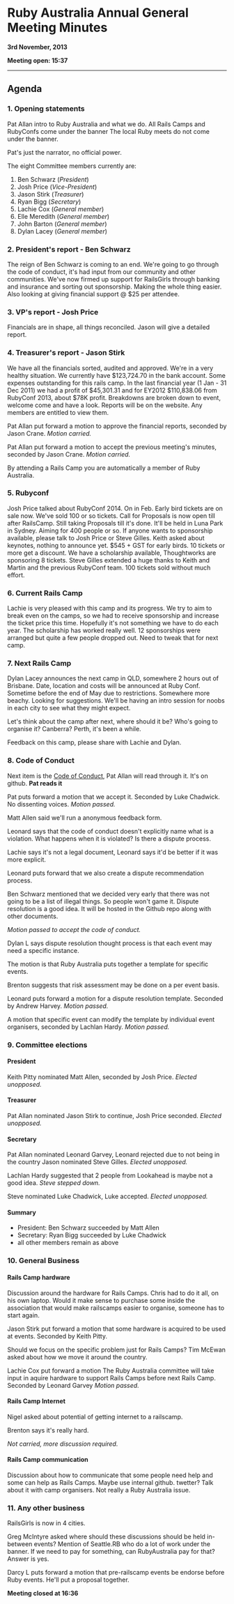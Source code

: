 # Ruby Australia Annual General Meeting Minutes
**3rd November, 2013**

**Meeting open: 15:37**

---

## Agenda

### 1. Opening statements

Pat Allan intro to Ruby Australia and what we do.
All Rails Camps and RubyConfs come under the banner
The local Ruby meets do not come under the banner.

Pat's just the narrator, no official power.

The eight Committee members currently are:

1. Ben Schwarz (*President*)
1. Josh Price (*Vice-President*)
1. Jason Stirk (*Treasurer*)
1. Ryan Bigg (*Secretary*)
1. Lachie Cox (*General member*)
1. Elle Meredith (*General member*)
1. John Barton (*General member*)
1. Dylan Lacey (*General member*)

### 2. President's report - Ben Schwarz

The reign of Ben Schwarz is coming to an end. We're going to go through the code of conduct, it's had input from our community and other communities.
We've now firmed up support for RailsGirls through banking and insurance and sorting out sponsorship. Making the whole thing easier. Also looking at giving financial support @ $25 per attendee.

### 3. VP's report - Josh Price

Financials are in shape, all things reconciled. Jason will give a detailed report.

### 4. Treasurer's report - Jason Stirk

We have all the financials sorted, audited and approved. We're in a very healthy situation. We currently have $123,724.70 in the bank account. Some expenses outstanding for this rails camp. In the last financial year (1 Jan - 31 Dec 2011) we had a profit of $45,301.31 and for EY2012 $110,838.06 from RubyConf 2013, about $78K profit. Breakdowns are broken down to event, welcome come and have a look. Reports will be on the website. Any members are entitled to view them.

Pat Allan put forward a motion to approve the financial reports, seconded by Jason Crane. _Motion carried._

Pat Allan put forward a motion to accept the previous meeting's minutes, seconded by Jason Crane. _Motion carried._

By attending a Rails Camp you are automatically a member of Ruby Australia.

### 5. Rubyconf

Josh Price talked about RubyConf 2014. On in Feb. Early bird tickets are on sale now. We've sold 100 or so tickets. Call for Proposals is now open till after RailsCamp. Still taking Proposals till it's done. It'll be held in Luna Park in Sydney. Aiming for 400 people or so. If anyone wants to sponsorship available, please talk to Josh Price or Steve Gilles. Keith asked about keynotes, nothing to announce yet. $545 + GST for early birds. 10 tickets or more get a discount. We have a scholarship available, Thoughtworks are sponsoring 8 tickets. Steve Gilles extended a huge thanks to Keith and Martin and the previous RubyConf team. 100 tickets sold without much effort.

### 6. Current Rails Camp

Lachie is very pleased with this camp and its progress. We try to aim to break even on the camps, so we had to receive sponsorship and increase the ticket price this time. Hopefully it's not something we have to do each year. The scholarship has worked really well. 12 sponsorships were arranged but quite a few people dropped out. Need to tweak that for next camp.

### 7. Next Rails Camp

Dylan Lacey announces the next camp in QLD, somewhere 2 hours out of Brisbane. Date, location and costs will be announced at Ruby Conf. Sometime before the end of May due to restrictions. Somewhere more beachy. Looking for suggestions. We'll be having an intro session for noobs in each city to see what they might expect.

Let's think about the camp after next, where should it be? Who's going to organise it? Canberra? Perth, it's been a while.

Feedback on this camp, please share with Lachie and Dylan.

### 8. Code of Conduct

Next item is the [Code of Conduct](/code-of-conduct.html), Pat Allan will read through it. It's on github. **Pat reads it**

Pat puts forward a motion that we accept it. Seconded by Luke Chadwick. No dissenting voices. _Motion passed._

Matt Allen said we'll run a anonymous feedback form.

Leonard says that the code of conduct doesn't explicitly name what is a violation. What happens when it is violated? Is there a dispute process.

Lachie says it's not a legal document, Leonard says it'd be better if it was more explicit.

Leonard puts forward that we also create a dispute recommendation process.

Ben Schwarz mentioned that we decided very early that there was not going to be a list of illegal things. So people won't game it. Dispute resolution is a good idea. It will be hosted in the Github repo along with other documents.

_Motion passed to accept the code of conduct._

Dylan L says dispute resolution thought process is that each event may need a specific instance.

The motion is that Ruby Australia puts together a template for specific events.

Brenton suggests that risk assessment may be done on a per event basis.

Leonard puts forward a motion for a dispute resolution template. Seconded by Andrew Harvey. _Motion passed._

A motion that specific event can modify the template by individual event organisers, seconded by Lachlan Hardy. _Motion passed._

### 9. Committee elections

#### President
Keith Pitty nominated Matt Allen, seconded by Josh Price.
_Elected unopposed._

#### Treasurer
Pat Allan nominated Jason Stirk to continue, Josh Price seconded.
_Elected unopposed._

#### Secretary
Pat Allan nominated Leonard Garvey, Leonard rejected due to not being in the country
Jason nominated Steve Gilles.
_Elected unopposed._

Lachlan Hardy suggested that 2 people from Lookahead is maybe not a good idea. _Steve stepped down._

Steve nominated Luke Chadwick, Luke accepted.
_Elected unopposed._

#### Summary
- President: Ben Schwarz succeeded by Matt Allen
- Secretary: Ryan Bigg succeeded by Luke Chadwick
- all other members remain as above

### 10. General Business

#### Rails Camp hardware
Discussion around the hardware for Rails Camps. Chris had to do it all, on his own laptop. Would it make sense to purchase some inside the association that would make railscamps easier to organise, someone has to start again.

Jason Stirk put forward a motion that some hardware is acquired to be used at events. Seconded by Keith Pitty.

Should we focus on the specific problem just for Rails Camps?  Tim McEwan asked about how we move it around the country.

Lachie Cox put forward a motion The Ruby Australia committee will take input in aquire hardware to support Rails Camps before next Rails Camp. Seconded by Leonard Garvey
_Motion passed._

#### Rails Camp Internet

Nigel asked about potential of getting internet to a railscamp.

Brenton says it's really hard.

_Not carried, more discussion required._

####  Rails Camp communication

Discussion about how to communicate that some people need help and some can help as Rails Camps. Maybe use internal github. twetter? Talk about it with camp organisers. Not really a Ruby Australia issue.

### 11. Any other business

RailsGirls is now in 4 cities.

Greg McIntyre asked where should these discussions should be held in-between events? Mention of Seattle.RB who do a lot of work under the banner. If we need to pay for something, can RubyAustralia pay for that? Answer is yes.

Darcy L puts forward a motion that pre-railscamp events be endorse before Ruby events. He'll put a proposal together.

**Meeting closed at 16:36**
